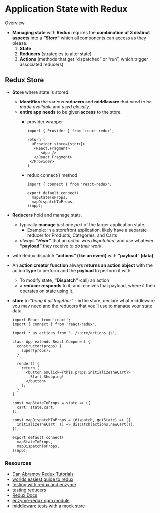 # Application State with Redux

Overview
- **Managing state** with **Redux** requires the **combination of 3 distinct aspects** into a ***“Store”*** which all components can access as they please.
  1. **State**
  2. **Reducers** (strategies to alter state)
  3. **Actions** (methods that get “dispatched” or “run”, which trigger associated reducers)

## Redux Store

- **Store** where state is stored. 
  - **identifies** the various **reducers** and **middleware** that need to be *made available* and *used globally*.
  - **entire app needs** to be given **access** to the store. 
    - provider wrapper

          import { Provider } from 'react-redux';

          return (
            <Provider store={store}>
             <React.Fragment>
                <App />
             </React.Fragment>
           </Provider>
          )

    - redux connect() method 

          import { connect } from 'react-redux';

          export default connect(
            mapStateToProps,
            mapDispatchToProps,
          )(App);

- **Reducers** hold and manage state. 
  - typically **manage** *just one part* of the larger application state. 
    - Example: in a storefront application, likely have a separate reducer for Products, Categories, and Carts
  - *always **“Hear”*** that an *action was dispatched*, and use whatever **“payload”** they receive *to do their work*.
-  with Redux dispatch **“actions” (like an event)** with **"payload” (data)**. 

- An **action creator function** always **returns an action object** with the action **type** to perform and the **payload** to perform it with.
  - To modify state, **“Dispatch”** (call) an action
  - a **reducer responds** to it, and receives that payload, where it then operates on state using it.

- **store** to *“bring it all together”* - in the store, declare what middleware you may need and the reducers that you’ll use to manage your state data


      import React from 'react';
      import { connect } from 'react-redux';

      import * as actions from '../store/actions.js';

      class App extends React.Component {
        constructor(props) {
          super(props);
        }

        render() {
          return (
            <button onClick={this.props.initializeTheCart}>
              Start Shopping!
            </button>
          );
        }
      }

      const mapStateToProps = state => ({
        cart: state.cart,
      });

      const mapDispatchToProps = (dispatch, getState) => ({
        initializeTheCart: () => dispatch(actions.newCart()),
      });

      export default connect(
        mapStateToProps,
        mapDispatchToProps,
      )(App);

### Resources

- [Dan Abramov Redux Tutorials](https://egghead.io/courses/getting-started-with-redux)
- [worlds easiest guide to redux](https://medium.freecodecamp.org/understanding-redux-the-worlds-easiest-guide-to-beginning-redux-c695f45546f6)
- [testing with redux and enzyme](https://medium.com/netscape/testing-a-react-redux-app-using-jest-and-enzyme-b349324803a9)
- [testing reducers](https://medium.com/@netxm/testing-redux-reducers-with-jest-6653abbfe3e1)
- [Redux Docs](https://redux.js.org/)
- [enzyme-redux npm module](https://www.npmjs.com/package/enzyme-redux)
- [middleware tests with a mock store](https://gist.github.com/johncokos/4902683c8e33ed38fb2ba066b8764831)